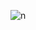 ![n](https://user-images.githubusercontent.com/105139819/232572666-8c42666f-5354-47c5-8054-ebd12bfb8472.png)
